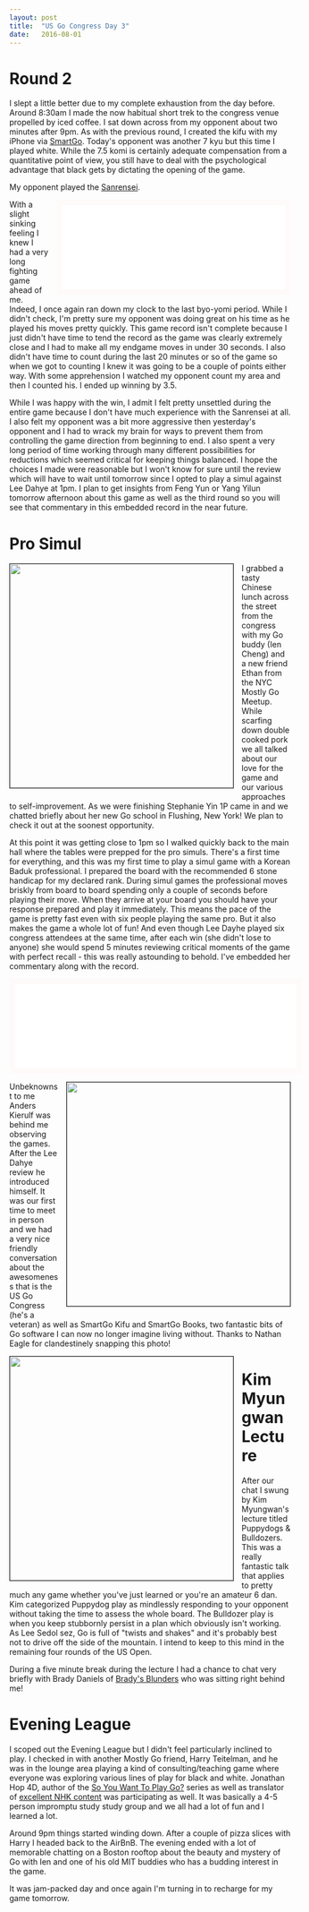 ```yaml
---
layout: post
title:  "US Go Congress Day 3"
date:   2016-08-01
---
```


# Round 2

I slept a little better due to my complete exhaustion from the day
before. Around 8:30am I made the now habitual short trek to the
congress venue propelled by iced coffee. I sat down across from my
opponent about two minutes after 9pm. As with the previous round, I
created the kifu with my iPhone via
[SmartGo](https://www.smartgo.com). Today's opponent was another 7 kyu
but this time I played white. While the 7.5 komi is certainly adequate
compensation from a quantitative point of view, you still have to
deal with the psychological advantage that black gets by dictating the
opening of the game.

My opponent played the
[Sanrensei](http://senseis.xmp.net/?SanrenseiFuseki). 

<iframe id="gokibitz-N1r4badd-" src="//gokibitz.com/kifu/N1r4badd-"
style="width: 400px; max-height: 555px; display: block; border: 10px
solid snow; float: right; margin-left: 1em; margin-bottom: 1em"></iframe> <script src="//gokibitz.com/embed/N1r4badd-"></script>

With a slight sinking feeling I knew I had a very long fighting game
ahead of me. Indeed, I once again ran down my clock to the last
byo-yomi period. While I didn't check, I'm pretty sure my opponent was
doing great on his time as he played his moves pretty quickly. This
game record isn't complete because I just didn't have time to tend the
record as the game was clearly extremely close and I had to make all
my endgame moves in under 30 seconds. I also didn't have time to
count during the last 20 minutes or so of the game so when we got to
counting I knew it was going to be a couple of points either way. With
some apprehension I watched my opponent count my area and then I
counted his. I ended up winning by 3.5.

While I was happy with the win, I admit I felt pretty unsettled during
the entire game because I don't have much experience with the
Sanrensei at all. I also felt my opponent was a bit more aggressive
then yesterday's opponent and I had to wrack my brain for ways to
prevent them from controlling the game direction from beginning to
end. I also spent a very long period of time working through many
different possibilities for reductions which seemed critical for
keeping things balanced. I hope the choices I made were reasonable but I
won't know for sure until the review which will have to wait until
tomorrow since I opted to play a simul against Lee Dahye at 1pm. I
plan to get insights from Feng Yun or Yang Yilun tomorrow afternoon
about this game as well as the third round so you will see that
commentary in this embedded record in the near future.

# Pro Simul

<image width="400" style="float: left; margin-right: 1em;
margin-bottom: 1em; border: 1px solid;"
src="http://swannodette.github.io/baduk/assets/images/lee_dahye_simul.png"></image>

I grabbed a tasty Chinese lunch across the street from the congress
with my Go buddy (Ien Cheng) and a new friend Ethan from the NYC Mostly
Go Meetup. While scarfing down double cooked pork we all talked about
our love for the game and our various approaches to
self-improvement. As we were finishing Stephanie Yin 1P came
in and we chatted briefly about her new Go school in Flushing, New
York! We plan to check it out at the soonest opportunity.

At this point it was getting close to 1pm so I walked quickly back to
the main hall where the tables were prepped for the pro simuls. There's a
first time for everything, and this was my first time to play a simul
game with a Korean Baduk professional. I prepared the board with the
recommended 6 stone handicap for my declared rank. During simul games
the professional moves briskly from board to board spending only a
couple of seconds before playing their move. When they arrive at your
board you should have your response prepared and play it
immediately. This means the pace of the game is pretty fast even with
six people playing the same pro. But it also makes the game a whole
lot of fun! And even though Lee Dayhe played six congress attendees at the
same time, after each win (she didn't lose to anyone) she would spend
5 minutes reviewing critical moments of the game with perfect recall -
this was really astounding to behold.  I've embedded her commentary
along with the record. 

<iframe id="gokibitz-4keipDYO-" src="//gokibitz.com/kifu/4keipDYO-"
style="width: 100%; max-height: 894px; display: block; border: 10px
solid snow; margin-bottom: 1em"></iframe> <script src="//gokibitz.com/embed/4keipDYO-"></script>

<image width="400" style="float: right; margin-left: 1em;
margin-bottom: 1em; border: 1px solid;"
src="http://swannodette.github.io/baduk/assets/images/anders.jpg"></image>

Unbeknownst to me Anders Kierulf was behind me observing the
games. After the Lee Dahye review he introduced himself. It was our
first time to meet in person and we had a very nice friendly
conversation about the awesomeness that is the US Go Congress (he's a
veteran) as well as SmartGo Kifu and SmartGo Books, two fantastic bits
of Go software I can now no longer imagine living without. Thanks to
Nathan Eagle for clandestinely snapping this photo!

<image width="400" style="float: left; margin-right: 1em;
margin-bottom: 1em; border: 1px solid;"
src="http://swannodette.github.io/baduk/assets/images/kim_myungwan.png"></image>

# Kim Myungwan Lecture

After our chat I swung by Kim Myungwan's lecture titled Puppydogs &
Bulldozers. This was a really fantastic talk that applies to pretty
much any game whether you've just learned or you're an amateur 6
dan. Kim categorized Puppydog play as mindlessly responding to your
opponent without taking the time to assess the whole board. The
Bulldozer play is when you keep stubbornly persist in a plan which
obviously isn't working. As Lee Sedol sez, Go is full of "twists and
shakes" and it's probably best not to drive off the side of the
mountain. I intend to keep to this mind in the remaining four rounds
of the US Open.

During a five minute break during the lecture I had a chance to chat
very briefly with Brady Daniels of
[Brady's Blunders](https://www.youtube.com/user/wineandgolover1) who
was sitting right behind me!

# Evening League

I scoped out the Evening League but I didn't feel particularly
inclined to play. I checked in with another Mostly Go friend, Harry
Teitelman, and he was in the lounge area playing a kind of
consulting/teaching game where everyone was exploring various lines of
play for black and white. Jonathan Hop 4D, author of the
[So You Want To Play Go?](https://www.amazon.com/So-You-Want-Play-Level-ebook/dp/B003X9781O#navbar)
series as well as translator of
[excellent NHK content](https://www.youtube.com/watch?v=noCZ5gwRBCY)
was participating as well. It was basically a 4-5 person impromptu study
study group and we all had a lot of fun and I learned a lot.

Around 9pm things started winding down. After a couple of pizza slices
with Harry I headed back to the AirBnB. The evening ended with a lot
of memorable chatting on a Boston rooftop about the beauty and mystery
of Go with Ien and one of his old MIT buddies who has a budding
interest in the game.

It was jam-packed day and once again I'm turning in to recharge for my
game tomorrow.
